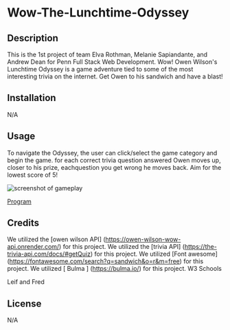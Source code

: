 # Wow-The-Lunchtime-Odyssey

## Description

This is the 1st project of team Elva Rothman, Melanie Sapiandante, and Andrew Dean for Penn Full Stack Web Development. Wow! Owen Wilson's Lunchtime Odyssey is a game adventure tied to some of the most interesting trivia on the internet. Get Owen to his sandwich and have a blast! 

## Installation

N/A

## Usage

To navigate the Odyssey, the user can click/select the game category and begin the game. for each correct trivia question answered Owen moves up, closer to his prize, eachquestion you get wrong he moves back. Aim for the lowest score of 5!

![screenshot of gameplay](./assets/images/Wow-The-Lunchtime-Odyssey_index.html.png)

[Program]()
## Credits
We utilized the  [owen wilson API] (https://owen-wilson-wow-api.onrender.com/) for this project.
We utilized the  [trivia API] (https://the-trivia-api.com/docs/#getQuiz) for this project.
We utilized [Font awesome] (https://fontawesome.com/search?q=sandwich&o=r&m=free) for this project.
We utilized [ Bulma ] (https://bulma.io/) for this project.
 W3 Schools
 
 Leif and Fred

## License

N/A
